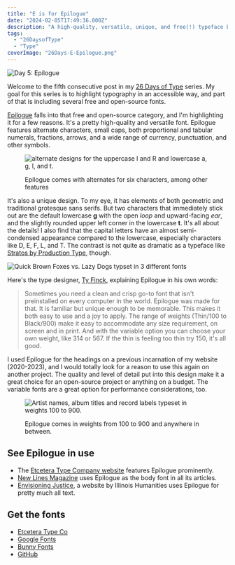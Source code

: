 ```yaml
---
title: "E is for Epilogue"
date: "2024-02-05T17:49:36.000Z"
description: "A high-quality, versatile, unique, and free(!) typeface by Ty Finck."
tags: 
  - "26DaysofType"
  - "Type"
coverImage: "26Days-E-Epilogue.png"
---
```


![Day 5: Epilogue](/img/post-images/26Days-E-Epilogue-1024x576.png)

Welcome to the fifth consecutive post in my [26 Days of Type](/26-days-of-type.html) series. My goal for this series is to highlight typography in an accessible way, and part of that is including several free and open-source fonts.

[Epilogue](https://etceteratype.co/epilogue) falls into that free and open-source category, and I'm highlighting it for a few reasons. It's a pretty high-quality and versatile font. Epilogue features alternate characters, small caps, both proportional and tabular numerals, fractions, arrows, and a wide range of currency, punctuation, and other symbols.

<figure>

![alternate designs for the uppercase I and R and lowercase a, g, l, and t.](/img/post-images/26Days-E-Epilogue-Alternates-1024x576.png)

<figcaption>

Epilogue comes with alternates for six characters, among other features

</figcaption>

</figure>

It's also a unique design. To my eye, it has elements of both geometric and traditional grotesque sans serifs. But two characters that immediately stick out are the default lowercase **g** with the open _loop_ and upward-facing _ear_, and the slightly rounded upper left corner in the lowercase **t**. It's all about the details! I also find that the capital letters have an almost semi-condensed appearance compared to the lowercase, especially characters like D, E, F, L, and T. The contrast is not quite as dramatic as a typeface like [Stratos by Production Type](https://www.productiontype.com/family/stratos), though.

![Quick Brown Foxes vs. Lazy Dogs typset in 3 different fonts](/img/post-images/26Days-E-Epilogue-compared-1024x576.png)

Here's the type designer, [Ty Finck](https://tyfromtheinternet.com/), explaining Epilogue in his own words:

> Sometimes you need a clean and crisp go-to font that isn't preinstalled on every computer in the world. Epilogue was made for that. It is familiar but unique enough to be memorable. This makes it both easy to use and a joy to apply. The range of weights (Thin/100 to Black/900) make it easy to accommodate any size requirement, on screen and in print. And with the variable option you can choose your own weight, like 314 or 567. If the thin is feeling too thin try 150, it's all good.

I used Epilogue for the headings on a previous incarnation of my website (2020-2023), and I would totally look for a reason to use this again on another project. The quality and level of detail put into this design make it a great choice for an open-source project or anything on a budget. The variable fonts are a great option for performance considerations, too.

<figure>

![Artist names, album titles and record labels typeset in weights 100 to 900.](/img/post-images/26Days-E-Epilogue-WeightsStyles-1024x576.png)

<figcaption>

Epilogue comes in weights from 100 to 900 and anywhere in between.

</figcaption>

</figure>

## See Epilogue in use

- The [Etcetera Type Company website](https://etceteratype.co/) features Epilogue prominently.
- [New Lines Magazine](https://newlinesmag.com/) uses Epilogue as the body font in all its articles.
- [Envisioning Justice](https://envisioningjustice.org/), a website by Illinois Humanities uses Epilogue for pretty much all text.

## Get the fonts

- [Etcetera Type Co](https://etceteratype.co/epilogue)
- [Google Fonts](https://fonts.google.com/specimen/Epilogue)
- [Bunny Fonts](https://fonts.bunny.net/family/epilogue)
- [GitHub](https://github.com/Etcetera-Type-Co/epilogue)
